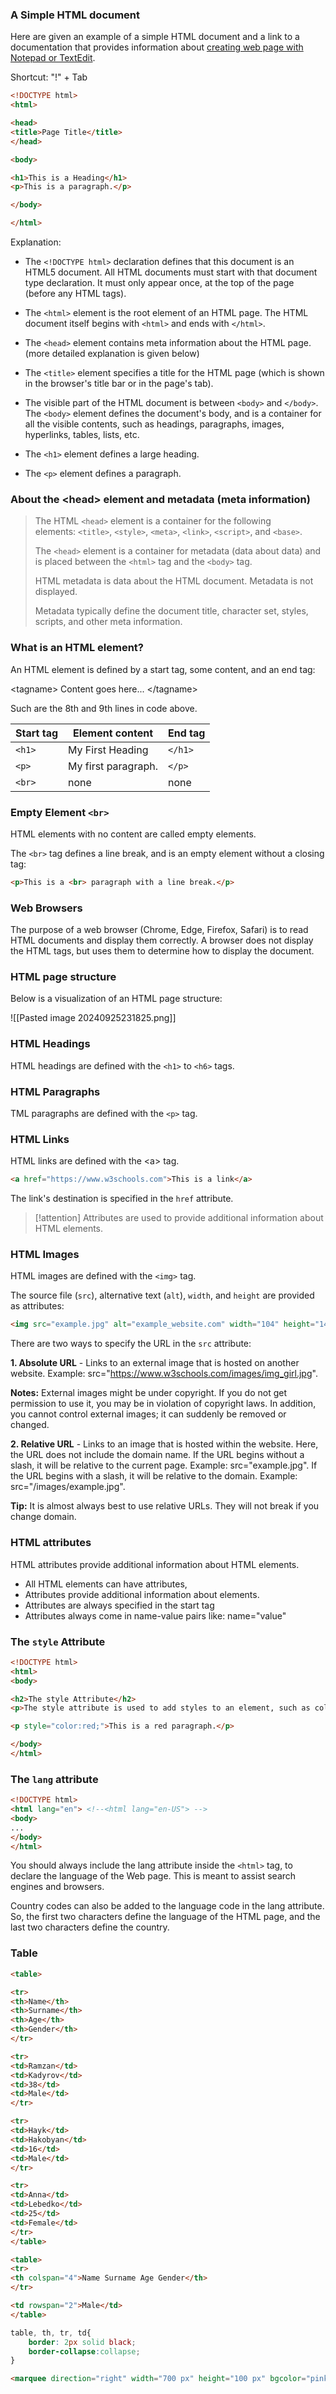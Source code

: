 ### A Simple HTML document

Here are given an example of a simple HTML document and a link to a documentation that provides information about [creating web page with Notepad or TextEdit](https://www.w3schools.com/html/html_editors.asp).

Shortcut: "!" + Tab
``` html
<!DOCTYPE html>
<html>

<head>
<title>Page Title</title>
</head>

<body>

<h1>This is a Heading</h1>
<p>This is a paragraph.</p>

</body>

</html>
```

Explanation:

- The `<!DOCTYPE html>` declaration defines that this document is an HTML5 document. All HTML documents must start with that document type declaration. It must only appear once, at the top of the page (before any HTML tags).
  
- The `<html>` element is the root element of an HTML page. The HTML document itself begins with `<html>` and ends with `</html>`.
  
- The `<head>` element contains meta information about the HTML page.(more detailed explanation is given below)

- The `<title>` element specifies a title for the HTML page (which is shown in the browser's title bar or in the page's tab).
  
- The visible part of the HTML document is between `<body>` and `</body>`. The `<body>` element defines the document's body, and is a container for all the visible contents, such as headings, paragraphs, images, hyperlinks, tables, lists, etc.
  
- The `<h1>` element defines a large heading.
  
- The `<p>` element defines a paragraph.

### About the \<head> element and metadata (meta information)

>The HTML `<head>` element is a container for the following elements: `<title>`, `<style>`, `<meta>`, `<link>`, `<script>`, and `<base>`.
>
>The `<head>` element is a container for metadata (data about data) and is placed between the `<html>` tag and the `<body>` tag.
>
>HTML metadata is data about the HTML document. Metadata is not displayed.
>
>Metadata typically define the document title, character set, styles, scripts, and other meta information.



### What is an HTML element?

An HTML element is defined by a start tag, some content, and an end tag:

\<tagname> Content goes here... \</tagname>

Such are the 8th and 9th lines in code above.

| Start tag | Element content       | End tag   |
| --------- | --------------------- | --------- |
| `<h1>`    | My First Heading      | `</h1>`   |
| `<p>`     | My first paragraph.   | `</p>`    |
| `<br>`    | none                  | none      |

### Empty Element `<br>`

HTML elements with no content are called empty elements.

The `<br>` tag defines a line break, and is an empty element without a closing tag:

```html
<p>This is a <br> paragraph with a line break.</p>
```


### Web Browsers

The purpose of a web browser (Chrome, Edge, Firefox, Safari) is to read HTML documents and display them correctly. A browser does not display the HTML tags, but uses them to determine how to display the document.

### HTML page structure

Below is a visualization of an HTML page structure:

![[Pasted image 20240925231825.png]]

### HTML Headings

HTML headings are defined with the `<h1>` to `<h6>` tags.

### HTML Paragraphs

TML paragraphs are defined with the `<p>` tag.

### HTML Links

HTML links are defined with the \<a> tag.

```html
<a href="https://www.w3schools.com">This is a link</a>
```

The link's destination is specified in the `href` attribute. 

> [!attention] 
> Attributes are used to provide additional information about HTML elements. 

### HTML Images

HTML images are defined with the `<img>` tag.

The source file (`src`), alternative text (`alt`), `width`, and `height`
are provided as attributes:

```html
<img src="example.jpg" alt="example_website.com" width="104" height="142">
```


There are two ways to specify the URL in the `src` attribute:

**1. Absolute URL** - Links to an external image that is hosted on another website. Example: src="https://www.w3schools.com/images/img_girl.jpg".

**Notes:** External images might be under copyright. If you do not get permission to use it, you may be in violation of copyright laws. In addition, you cannot control external images; it can suddenly be removed or changed.

**2. Relative URL** - Links to an image that is hosted within the website. Here, the URL does not include the domain name. If the URL begins without a slash, it will be relative to the current page. Example: src="example.jpg". If the URL begins with a slash, it will be relative to the domain. Example: src="/images/example.jpg".

**Tip:** It is almost always best to use relative URLs. They will not break if you change domain.

### HTML attributes

HTML attributes provide additional information about HTML elements.

- All HTML elements can have attributes,
- Attributes provide additional information about elements.
- Attributes are always specified in the start tag
- Attributes always come in name-value pairs like: name="value"

### The `style` Attribute

```html
<!DOCTYPE html>
<html>
<body>

<h2>The style Attribute</h2>
<p>The style attribute is used to add styles to an element, such as color:</p>

<p style="color:red;">This is a red paragraph.</p>

</body>
</html>
```


### The `lang` attribute

```html
<!DOCTYPE html>
<html lang="en"> <!--<html lang="en-US"> -->
<body>
...
</body>
</html>
```

You should always include the lang attribute inside the `<html>` tag, to declare the language of the Web page. This is meant to assist search engines and browsers.

Country codes can also be added to the language code in the lang attribute. So, the first two characters define the language of the HTML page, and the last two characters define the country.

### Table

```html
<table>

<tr>
<th>Name</th>
<th>Surname</th>
<th>Age</th>
<th>Gender</th>
</tr>

<tr>
<td>Ramzan</td>
<td>Kadyrov</td>
<td>38</td>
<td>Male</td>
</tr>

<tr>
<td>Hayk</td>
<td>Hakobyan</td>
<td>16</td>
<td>Male</td>
</tr>

<tr>
<td>Anna</td>
<td>Lebedko</td>
<td>25</td>
<td>Female</td>
</tr>
</table>
```


```html
<table>
<tr>
<th colspan="4">Name Surname Age Gender</th>
</tr>

<td rowspan="2">Male</td>
</table>
```


```css
table, th, tr, td{
	border: 2px solid black;
	border-collapse:collapse;
}
```


```html
<marquee direction="right" width="700 px" height="100 px" bgcolor="pink" scrollamount="10" loop="5">Born to Die</marquee>
```